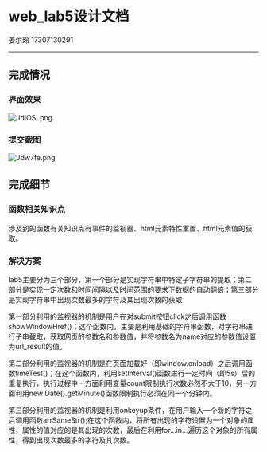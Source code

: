# web_lab5设计文档
姜尔玲 17307130291
***

## 完成情况
### 界面效果
![JdiOSI.png](https://s1.ax1x.com/2020/04/23/JdiOSI.png)

### 提交截图
![Jdw7fe.png](https://s1.ax1x.com/2020/04/23/Jdw7fe.png)

## 完成细节
### 函数相关知识点

涉及到的函数有关知识点有事件的监视器、html元素特性重置、html元素值的获取。

### 解决方案

lab5主要分为三个部分，第一个部分是实现字符串中特定子字符串的提取；第二部分是实现一定次数和时间间隔以及时间范围的要求下数据的自动翻倍；第三部分是实现字符串中出现次数最多的字符及其出现次数的获取

第一部分利用的监视器的机制是用户在对submit按钮click之后调用函数showWindowHref()；这个函数内，主要是利用基础的字符串函数，对字符串进行子串截取，获取网页的参数名和参数值，并将参数名为name对应的参数值设置为url_result的值。

第二部分利用的监视器的机制是在页面加载好（即window.onload）之后调用函数timeTest()；在这个函数内，利用setInterval()函数进行一定时间（即5s）后的重复执行，执行过程中一方面利用变量count限制执行次数必然不大于10，另一方面利用new Date().getMinute()函数限制执行必须在同一个分钟内。

第三部分利用的监视器的机制是利用onkeyup条件，在用户输入一个新的字符之后调用函数arrSameStr();在这个函数内，将所有出现的字符设置为一个对象的属性，属性的值对应的是其出现的次数，最后在利用for...in...遍历这个对象的所有属性，得到出现次数最多的字符及其次数。
